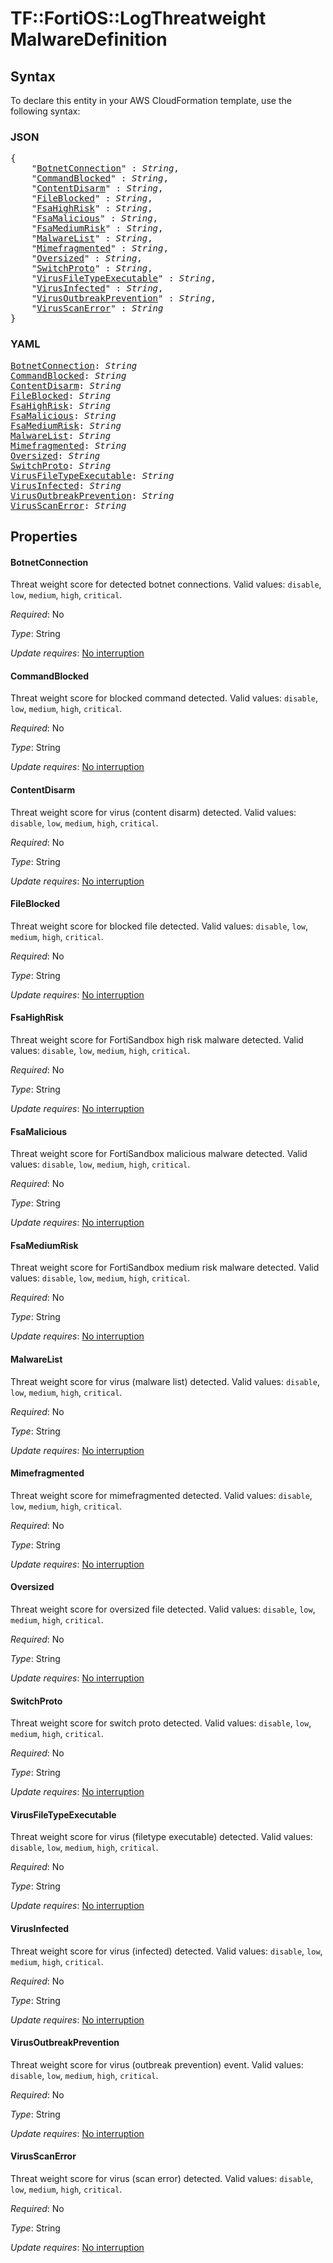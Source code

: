 # TF::FortiOS::LogThreatweight MalwareDefinition

## Syntax

To declare this entity in your AWS CloudFormation template, use the following syntax:

### JSON

<pre>
{
    "<a href="#botnetconnection" title="BotnetConnection">BotnetConnection</a>" : <i>String</i>,
    "<a href="#commandblocked" title="CommandBlocked">CommandBlocked</a>" : <i>String</i>,
    "<a href="#contentdisarm" title="ContentDisarm">ContentDisarm</a>" : <i>String</i>,
    "<a href="#fileblocked" title="FileBlocked">FileBlocked</a>" : <i>String</i>,
    "<a href="#fsahighrisk" title="FsaHighRisk">FsaHighRisk</a>" : <i>String</i>,
    "<a href="#fsamalicious" title="FsaMalicious">FsaMalicious</a>" : <i>String</i>,
    "<a href="#fsamediumrisk" title="FsaMediumRisk">FsaMediumRisk</a>" : <i>String</i>,
    "<a href="#malwarelist" title="MalwareList">MalwareList</a>" : <i>String</i>,
    "<a href="#mimefragmented" title="Mimefragmented">Mimefragmented</a>" : <i>String</i>,
    "<a href="#oversized" title="Oversized">Oversized</a>" : <i>String</i>,
    "<a href="#switchproto" title="SwitchProto">SwitchProto</a>" : <i>String</i>,
    "<a href="#virusfiletypeexecutable" title="VirusFileTypeExecutable">VirusFileTypeExecutable</a>" : <i>String</i>,
    "<a href="#virusinfected" title="VirusInfected">VirusInfected</a>" : <i>String</i>,
    "<a href="#virusoutbreakprevention" title="VirusOutbreakPrevention">VirusOutbreakPrevention</a>" : <i>String</i>,
    "<a href="#virusscanerror" title="VirusScanError">VirusScanError</a>" : <i>String</i>
}
</pre>

### YAML

<pre>
<a href="#botnetconnection" title="BotnetConnection">BotnetConnection</a>: <i>String</i>
<a href="#commandblocked" title="CommandBlocked">CommandBlocked</a>: <i>String</i>
<a href="#contentdisarm" title="ContentDisarm">ContentDisarm</a>: <i>String</i>
<a href="#fileblocked" title="FileBlocked">FileBlocked</a>: <i>String</i>
<a href="#fsahighrisk" title="FsaHighRisk">FsaHighRisk</a>: <i>String</i>
<a href="#fsamalicious" title="FsaMalicious">FsaMalicious</a>: <i>String</i>
<a href="#fsamediumrisk" title="FsaMediumRisk">FsaMediumRisk</a>: <i>String</i>
<a href="#malwarelist" title="MalwareList">MalwareList</a>: <i>String</i>
<a href="#mimefragmented" title="Mimefragmented">Mimefragmented</a>: <i>String</i>
<a href="#oversized" title="Oversized">Oversized</a>: <i>String</i>
<a href="#switchproto" title="SwitchProto">SwitchProto</a>: <i>String</i>
<a href="#virusfiletypeexecutable" title="VirusFileTypeExecutable">VirusFileTypeExecutable</a>: <i>String</i>
<a href="#virusinfected" title="VirusInfected">VirusInfected</a>: <i>String</i>
<a href="#virusoutbreakprevention" title="VirusOutbreakPrevention">VirusOutbreakPrevention</a>: <i>String</i>
<a href="#virusscanerror" title="VirusScanError">VirusScanError</a>: <i>String</i>
</pre>

## Properties

#### BotnetConnection

Threat weight score for detected botnet connections. Valid values: `disable`, `low`, `medium`, `high`, `critical`.

_Required_: No

_Type_: String

_Update requires_: [No interruption](https://docs.aws.amazon.com/AWSCloudFormation/latest/UserGuide/using-cfn-updating-stacks-update-behaviors.html#update-no-interrupt)

#### CommandBlocked

Threat weight score for blocked command detected. Valid values: `disable`, `low`, `medium`, `high`, `critical`.

_Required_: No

_Type_: String

_Update requires_: [No interruption](https://docs.aws.amazon.com/AWSCloudFormation/latest/UserGuide/using-cfn-updating-stacks-update-behaviors.html#update-no-interrupt)

#### ContentDisarm

Threat weight score for virus (content disarm) detected. Valid values: `disable`, `low`, `medium`, `high`, `critical`.

_Required_: No

_Type_: String

_Update requires_: [No interruption](https://docs.aws.amazon.com/AWSCloudFormation/latest/UserGuide/using-cfn-updating-stacks-update-behaviors.html#update-no-interrupt)

#### FileBlocked

Threat weight score for blocked file detected. Valid values: `disable`, `low`, `medium`, `high`, `critical`.

_Required_: No

_Type_: String

_Update requires_: [No interruption](https://docs.aws.amazon.com/AWSCloudFormation/latest/UserGuide/using-cfn-updating-stacks-update-behaviors.html#update-no-interrupt)

#### FsaHighRisk

Threat weight score for FortiSandbox high risk malware detected. Valid values: `disable`, `low`, `medium`, `high`, `critical`.

_Required_: No

_Type_: String

_Update requires_: [No interruption](https://docs.aws.amazon.com/AWSCloudFormation/latest/UserGuide/using-cfn-updating-stacks-update-behaviors.html#update-no-interrupt)

#### FsaMalicious

Threat weight score for FortiSandbox malicious malware detected. Valid values: `disable`, `low`, `medium`, `high`, `critical`.

_Required_: No

_Type_: String

_Update requires_: [No interruption](https://docs.aws.amazon.com/AWSCloudFormation/latest/UserGuide/using-cfn-updating-stacks-update-behaviors.html#update-no-interrupt)

#### FsaMediumRisk

Threat weight score for FortiSandbox medium risk malware detected. Valid values: `disable`, `low`, `medium`, `high`, `critical`.

_Required_: No

_Type_: String

_Update requires_: [No interruption](https://docs.aws.amazon.com/AWSCloudFormation/latest/UserGuide/using-cfn-updating-stacks-update-behaviors.html#update-no-interrupt)

#### MalwareList

Threat weight score for virus (malware list) detected. Valid values: `disable`, `low`, `medium`, `high`, `critical`.

_Required_: No

_Type_: String

_Update requires_: [No interruption](https://docs.aws.amazon.com/AWSCloudFormation/latest/UserGuide/using-cfn-updating-stacks-update-behaviors.html#update-no-interrupt)

#### Mimefragmented

Threat weight score for mimefragmented detected. Valid values: `disable`, `low`, `medium`, `high`, `critical`.

_Required_: No

_Type_: String

_Update requires_: [No interruption](https://docs.aws.amazon.com/AWSCloudFormation/latest/UserGuide/using-cfn-updating-stacks-update-behaviors.html#update-no-interrupt)

#### Oversized

Threat weight score for oversized file detected. Valid values: `disable`, `low`, `medium`, `high`, `critical`.

_Required_: No

_Type_: String

_Update requires_: [No interruption](https://docs.aws.amazon.com/AWSCloudFormation/latest/UserGuide/using-cfn-updating-stacks-update-behaviors.html#update-no-interrupt)

#### SwitchProto

Threat weight score for switch proto detected. Valid values: `disable`, `low`, `medium`, `high`, `critical`.

_Required_: No

_Type_: String

_Update requires_: [No interruption](https://docs.aws.amazon.com/AWSCloudFormation/latest/UserGuide/using-cfn-updating-stacks-update-behaviors.html#update-no-interrupt)

#### VirusFileTypeExecutable

Threat weight score for virus (filetype executable) detected. Valid values: `disable`, `low`, `medium`, `high`, `critical`.

_Required_: No

_Type_: String

_Update requires_: [No interruption](https://docs.aws.amazon.com/AWSCloudFormation/latest/UserGuide/using-cfn-updating-stacks-update-behaviors.html#update-no-interrupt)

#### VirusInfected

Threat weight score for virus (infected) detected. Valid values: `disable`, `low`, `medium`, `high`, `critical`.

_Required_: No

_Type_: String

_Update requires_: [No interruption](https://docs.aws.amazon.com/AWSCloudFormation/latest/UserGuide/using-cfn-updating-stacks-update-behaviors.html#update-no-interrupt)

#### VirusOutbreakPrevention

Threat weight score for virus (outbreak prevention) event. Valid values: `disable`, `low`, `medium`, `high`, `critical`.

_Required_: No

_Type_: String

_Update requires_: [No interruption](https://docs.aws.amazon.com/AWSCloudFormation/latest/UserGuide/using-cfn-updating-stacks-update-behaviors.html#update-no-interrupt)

#### VirusScanError

Threat weight score for virus (scan error) detected. Valid values: `disable`, `low`, `medium`, `high`, `critical`.

_Required_: No

_Type_: String

_Update requires_: [No interruption](https://docs.aws.amazon.com/AWSCloudFormation/latest/UserGuide/using-cfn-updating-stacks-update-behaviors.html#update-no-interrupt)

